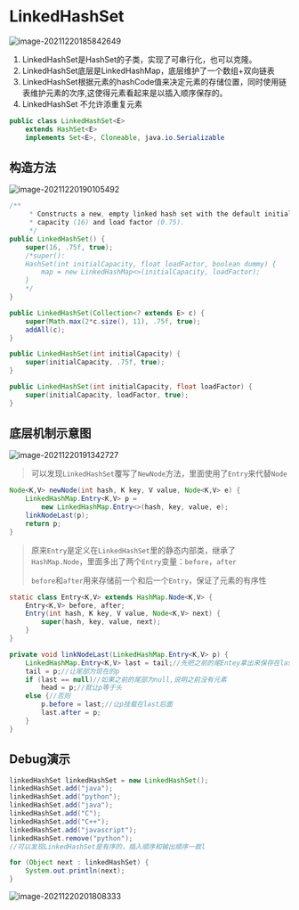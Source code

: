 # LinkedHashSet

![image-20211220185842649](https://s2.loli.net/2021/12/21/PYTKxNmp9k63GnV.png)

1. LinkedHashSet是HashSet的子类，实现了可串行化，也可以克隆。
2. LinkedHashSet底层是LinkedHashMap，底层维护了一个数组+双向链表
3. LinkedHashSet根据元素的hashCode值来决定元素的存储位置，同时使用链表维护元素的次序,这使得元素看起来是以插入顺序保存的。
4. LinkedHashSet 不允许添重复元素

```java
public class LinkedHashSet<E>
    extends HashSet<E>
    implements Set<E>, Cloneable, java.io.Serializable
```

## 构造方法

![image-20211220190105492](https://s2.loli.net/2021/12/21/3IBk7CW56GNZeKa.png)

```java
/**
     * Constructs a new, empty linked hash set with the default initial
     * capacity (16) and load factor (0.75).
     */
public LinkedHashSet() {
    super(16, .75f, true);
    /*super():
    HashSet(int initialCapacity, float loadFactor, boolean dummy) {
        map = new LinkedHashMap<>(initialCapacity, loadFactor);
    }
    */
}
```

```java
public LinkedHashSet(Collection<? extends E> c) {
    super(Math.max(2*c.size(), 11), .75f, true);
    addAll(c);
}
```

```java
public LinkedHashSet(int initialCapacity) {
    super(initialCapacity, .75f, true);
}
```

```java
public LinkedHashSet(int initialCapacity, float loadFactor) {
    super(initialCapacity, loadFactor, true);
}
```

## 底层机制示意图

![image-20211220191342727](https://s2.loli.net/2021/12/21/9UxPGtFQRNZTIL6.png)

> 可以发现`LinkedHashSet`覆写了`NewNode`方法，里面使用了`Entry`来代替`Node`

```java
Node<K,V> newNode(int hash, K key, V value, Node<K,V> e) {
    LinkedHashMap.Entry<K,V> p =
        new LinkedHashMap.Entry<>(hash, key, value, e);
    linkNodeLast(p);
    return p;
}
```

>原来`Entry`是定义在`LinkedHashSet`里的静态内部类，继承了`HashMap.Node`，里面多出了两个`Entry`变量：`before`，`after`
>
>`before`和`after`用来存储前一个和后一个`Entry`，保证了元素的有序性

```java
static class Entry<K,V> extends HashMap.Node<K,V> {
    Entry<K,V> before, after;
    Entry(int hash, K key, V value, Node<K,V> next) {
        super(hash, key, value, next);
    }
}
```

```java
private void linkNodeLast(LinkedHashMap.Entry<K,V> p) {
    LinkedHashMap.Entry<K,V> last = tail;//先把之前的尾Entey拿出来保存在last里
    tail = p;//让尾部为现在的p
    if (last == null)//如果之前的尾部为null,说明之前没有元素
        head = p;//就让p等于头
    else {//否则
        p.before = last;//让p挂载在last后面
        last.after = p;
    }
}
```

## Debug演示

```java
linkedHashSet linkedHashSet = new LinkedHashSet();
linkedHashSet.add("java");
linkedHashSet.add("python");
linkedHashSet.add("java");
linkedHashSet.add("C");
linkedHashSet.add("C++");
linkedHashSet.add("javascript");
linkedHashSet.remove("python");
//可以发现LinkedHashSet是有序的，插入顺序和输出顺序一致l

for (Object next : linkedHashSet) {
    System.out.println(next);
}
```

![image-20211220201808333](https://s2.loli.net/2021/12/21/gEXwFVT8okihPHc.png)

